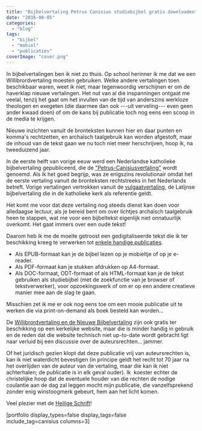 ```yaml
---
title: "Bijbelvertaling Petrus Canisius studiebijbel gratis downloaden"
date: "2016-08-05"
categories: 
  - "blog"
tags: 
  - "bijbel"
  - "mobiel"
  - "publicaties"
coverImage: "cover.png"
---
```


In bijbelvertalingen ben ik niet zo thuis. Op school herinner ik me dat we een Willibrordvertaling moesten gebruiken. Welke andere vertalingen toen beschikbaar waren, weet ik niet, maar tegenwoordig verschijnen er om de haverklap nieuwe vertalingen. Het nut van al die inspanningen ontgaat me veelal, tenzij het gaat om het invullen van de tijd van anderszins werkloze theologen en exegeten (die daarmee dan ook ---uit verveling--- even geen ander kwaad doen) of om de kans bij publicatie toch nog eens een scoop in de media te krijgen.

Nieuwe inzichten vanuit de bronteksten kunnen hier en daar punten en komma's rechtzetten, en archaïsch taalgebruik kan worden afgestoft, maar de inhoud van de tekst gaan we nu toch niet meer herschrijven, hoop ik, na tweeduizend jaar.

In de eerste helft van vorige eeuw werd een Nederlandse katholieke bijbelvertaling gepubliceerd, die de ["Petrus-Canisiusvertaling"](https://nl.wikipedia.org/wiki/Petrus_Canisiusvertaling) wordt genoemd. Als ik het goed begrijp, was ze enigszins revolutionair omdat het de eerste vertaling vanuit de bronteksten rechtstreeks in het Nederlands betreft. Vorige vertalingen vertrokken vanuit de [vulgaatvertaling](http://www.vatican.va/archive/bible/nova_vulgata/documents/nova-vulgata_index_lt.html), de Latijnse bijbelvertaling die in de katholieke kerk als referentie geldt.

Het komt me voor dat deze vertaling nog steeds dienst kan doen voor alledaagse lectuur, als je bereid bent om over lichtjes archaïsch taalgebruik heen te stappen, wat me voor een bijbeltekst eigenlijk niet onnatuurlijk overkomt. Het gaat immers over een oude tekst!

Daarom heb ik me de moeite getroost een gedigitaliseerde tekst die ik ter beschikking kreeg te verwerken tot [enkele handige publicaties](/portfolio/petrus-canisiusbijbelvertaling/).

- Als EPUB-formaat kan je de bijbel lezen op je mobieltje of op je e-reader.
- Als PDF-formaat kan je stukken afdrukken op A4-formaat.
- Als DOC-formaat, ODT-formaat of als HTML-formaat kan je de tekst gebruiken als studiebijbel (met de zoekfunctie van je browser of tekstverwerker), voor opzoekingswerk of om er op een andere creatieve manier mee aan de slag te gaan.

Misschien zet ik me er ook nog eens toe om een mooie publicatie uit te werken die via print-on-demand als boek besteld kan worden...

De [Willibrordvertaling en de Nieuwe Bijbelvertaling](http://bijbel.net/) zijn ook gratis ter beschikking op een kerkelijke website, maar die is minder handig in gebruik en de reden dat die website technisch niet up-to-date wordt gebracht ligt naar verluid bij een discussie over de auteursrechten… jammer.

Of het juridisch gezien klopt dat deze publicatie vrij van auteursrechten is, kan ik niet waterdicht bevestigen (in principe geldt het recht tot 70 jaar na het overlijden van de auteur van de vertaling, maar die kan ik niet achterhalen; de publicatie is in elk geval ouder). Ik  koester echter de christelijke hoop dat de eventuele houder van die rechten de nodige coulantie aan de dag zal leggen mocht mijn publicatie, die vanzelfsprekend zonder enig winstoogmerk gebeurt, hem aan het licht komen.

Veel plezier met de [Heilige Schrift](/portfolio/petrus-canisiusbijbelvertaling/)!

\[portfolio display\_types=false display\_tags=false include\_tag=canisius columns=3\]
